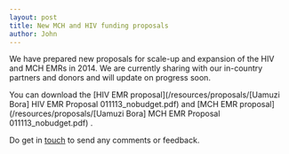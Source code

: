 ```yaml
---
layout: post
title: New MCH and HIV funding proposals
author: John
---
```


We have prepared new proposals for scale-up and expansion of the HIV and MCH EMRs in 2014. We are currently sharing with our in-country partners and donors and will update on progress soon.

You can download the [HIV EMR proposal](/resources/proposals/[Uamuzi Bora] HIV EMR Proposal 011113_nobudget.pdf) and [MCH EMR proposal](/resources/proposals/[Uamuzi Bora] MCH EMR Proposal 011113_nobudget.pdf) .

Do get in [touch](/contact) to send any comments or feedback.